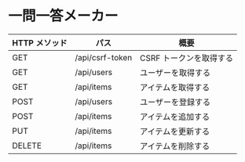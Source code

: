 # 一問一答メーカー

| HTTP メソッド | パス            | 概要                    |
| ------------- | --------------- | ----------------------- |
| GET           | /api/csrf-token | CSRF トークンを取得する |
| GET           | /api/users      | ユーザーを取得する      |
| GET           | /api/items      | アイテムを取得する      |
| POST          | /api/users      | ユーザーを登録する      |
| POST          | /api/items      | アイテムを追加する      |
| PUT           | /api/items      | アイテムを更新する      |
| DELETE        | /api/items      | アイテムを削除する      |
